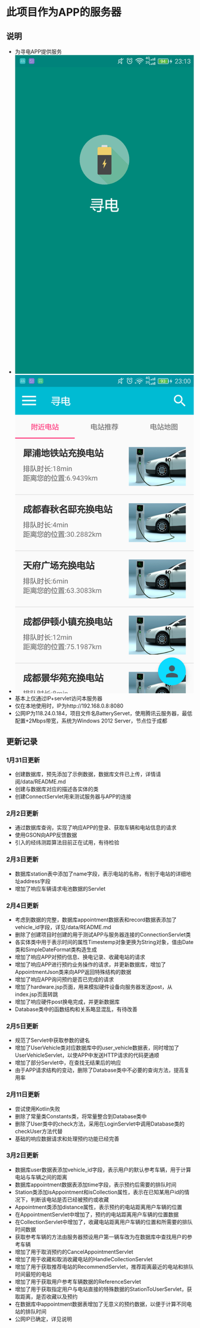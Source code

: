 # 此项目作为APP的服务器
## 说明
- 为寻电APP提供服务
- ![](showImages/splash.png)
- ![](showImages/first.png)
- 基本上仅通过IP+servlet访问本服务器
- 仅在本地使用时，IP为http://192.168.0.8:8080
- 公网IP为118.24.0.184，项目文件名BatteryServet，使用腾讯云服务器，最低配置+2Mbps带宽，系统为Windows 2012 Server，节点位于成都

## 更新记录
### 1月31日更新
- 创建数据库，预先添加了示例数据，数据库文件已上传，详情请阅/data/README.md
- 创建与数据库对应的描述各实体的类
- 创建ConnectServlet用来测试服务器与APP的连接

### 2月2日更新
- 通过数据库查询，实现了响应APP的登录、获取车辆和电站信息的请求
- 使用GSON向APP反馈数据
- 引入的经纬测距算法目前正在试用，有待检验

### 2月3日更新
- 数据库station表中添加了name字段，表示电站的名称，有别于电站的详细地址address字段
- 增加了响应车辆请求电池数据的Servlet

### 2月4日更新
- 考虑到数据的完整，数据库appointment数据表和record数据表添加了vehicle_id字段，详见/data/README.md
- 删除了创建项目时创建的用于测试APP与服务器连接的ConnectionServlet类
- 各实体类中用于表示时间的属性Timestemp对象更换为String对象，值由Date类和SimpleDateFormat类构造生成
- 增加了响应APP对预约信息、换电记录、收藏电站的请求
- 增加了响应APP进行预约业务操作的请求，并更新数据库，增加了AppointmentJson类来向APP返回特殊结构的数据
- 增加了响应APP询问预约是否已完成的请求
- 增加了hardware.jsp页面，用来模拟硬件设备向服务器发送post，从index.jsp页面转跳
- 增加了响应硬件post换电完成，并更新数据库
- Database类中的函数结构和关系略显混乱，有待改善

### 2月5日更新
- 规范了Servlet中获取参数的键名
- 增加了UserVehicle类对应数据库中的user_vehicle数据表，同时增加了UserVehicleServlet，以使APP中发送HTTP请求的代码更通顺
- 增加了部分Servlet中，在查找无结果后的响应
- 由于APP请求结构的变动，删除了Database类中不必要的查询方法，提高复用率

### 2月11日更新
- 尝试使用Kotlin失败
- 删除了常量类Constants类，将常量整合到Database类中
- 删除了User类中的check方法，采用在LoginServlet中调用Database类的checkUser方法代替
- 基础的响应数据请求和处理预约功能已经完善

### 3月2日更新
- 数据库user数据表添加vehicle_id字段，表示用户的默认参考车辆，用于计算电站与车辆之间的距离
- 数据库appointment数据表添加time字段，表示预约后需要的排队时间
- Station类添加isAppointment和isCollection属性，表示在已知某用户id的情况下，判断该电站是否已经被预约或收藏
- Appointment类添加distance属性，表示预约的电站距离用户车辆的位置
- 在AppointmentServlet中增加了，预约的电站距离用户车辆的位置数据
- 在CollectionServlet中增加了，收藏电站距离用户车辆的位置和所需要的排队时间数据
- 获取参考车辆的方法由服务器预设用户第一辆车改为在数据库中查找用户的参考车辆
- 增加了用于取消预约的CancelAppointmentServlet
- 增加了用于收藏和取消收藏电站的HandleCollectionServlet
- 增加了用于获取推荐电站的RecommendServlet，推荐距离最近的电站和排队时间最短的电站
- 增加了用于获取用户参考车辆数据的ReferenceServlet
- 增加了用于获取指定用户与电站直接的特殊数据的StationToUserServlet，获取距离，是否收藏以及预约
- 在数据库中appointment数据表增加了无意义的预约数据，以便于计算不同电站的排队时间
- 公网IP已确定，详见说明